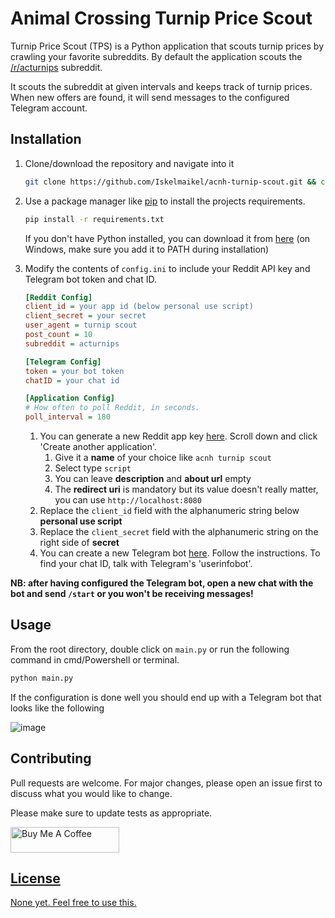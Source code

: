 # Animal Crossing Turnip Price Scout

Turnip Price Scout (TPS) is a Python application that scouts turnip prices by crawling your favorite subreddits. By
default the application scouts the [/r/acturnips](https://www.reddit.com/r/acturnips/) subreddit.

It scouts the subreddit at given intervals and keeps track of turnip prices. When new offers are found, it will send
messages to the configured Telegram account.

## Installation

1. Clone/download the repository and navigate into it

    ```bash
    git clone https://github.com/Iskelmaikel/acnh-turnip-scout.git && cd acnh-turnip-scout
    ```

2. Use a package manager like [pip](https://pip.pypa.io/en/stable/) to install the projects requirements.

    ```bash
    pip install -r requirements.txt
    ```

   If you don't have Python installed, you can download it from [here](https://www.python.org/downloads/) (on Windows,
   make sure you add it to PATH during installation)

3. Modify the contents of `config.ini` to include your Reddit API key and Telegram bot token and chat ID.

    ```ini
    [Reddit Config]
    client_id = your app id (below personal use script)
    client_secret = your secret
    user_agent = turnip scout
    post_count = 10
    subreddit = acturnips

    [Telegram Config]
    token = your bot token
    chatID = your chat id
   
    [Application Config]
    # How often to poll Reddit, in seconds.
    poll_interval = 180
    ```

    1. You can generate a new Reddit app key [here](https://www.reddit.com/prefs/apps). Scroll down and click 'Create
       another application'.
        1. Give it a **name** of your choice like `acnh turnip scout`
        2. Select type `script`
        3. You can leave **description** and **about url** empty
        4. The **redirect uri** is mandatory but its value doesn't really matter, you can use `http://localhost:8080`
    2. Replace the `client_id` field with the alphanumeric string below **personal use script**
    3. Replace the `client_secret` field with the alphanumeric string on the right side of **secret**
    4. You can create a new Telegram bot [here](https://core.telegram.org/bots#6-botfather). Follow the instructions. To
       find your chat ID, talk with Telegram's 'userinfobot'.

**NB: after having configured the Telegram bot, open a new chat with the bot and send `/start` or you won't be receiving
messages!**

## Usage

From the root directory, double click on `main.py` or run the following command in cmd/Powershell or terminal.

```bash
python main.py
```

If the configuration is done well you should end up with a Telegram bot that looks like the following

![image](https://user-images.githubusercontent.com/7192304/120298877-be7d5800-c2ca-11eb-9db3-0c6647bb396c.png)

## Contributing

Pull requests are welcome. For major changes, please open an issue first to discuss what you would like to change.

Please make sure to update tests as appropriate.

<a href="https://www.buymeacoffee.com/iskelmaikel" target="_blank"><img src="https://cdn.buymeacoffee.com/buttons/default-orange.png" alt="Buy Me A Coffee" height="41" width="174">

## License

None yet. Feel free to use this.
